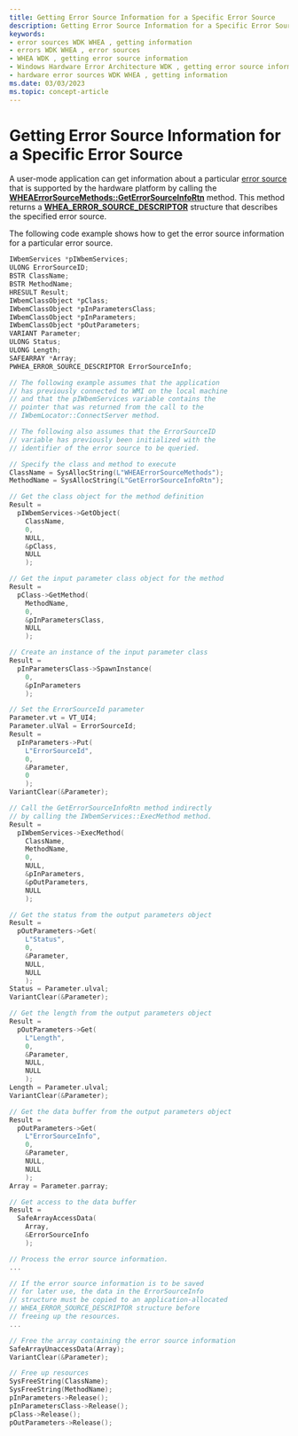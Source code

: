 ```yaml
---
title: Getting Error Source Information for a Specific Error Source
description: Getting Error Source Information for a Specific Error Source
keywords:
- error sources WDK WHEA , getting information
- errors WDK WHEA , error sources
- WHEA WDK , getting error source information
- Windows Hardware Error Architecture WDK , getting error source information
- hardware error sources WDK WHEA , getting information
ms.date: 03/03/2023
ms.topic: concept-article
---
```


# Getting Error Source Information for a Specific Error Source


A user-mode application can get information about a particular [error source](hardware-errors-and-error-sources.md) that is supported by the hardware platform by calling the [**WHEAErrorSourceMethods::GetErrorSourceInfoRtn**](/windows-hardware/drivers/ddi/_whea/) method. This method returns a [**WHEA\_ERROR\_SOURCE\_DESCRIPTOR**](/windows-hardware/drivers/ddi/ntddk/ns-ntddk-_whea_error_source_descriptor) structure that describes the specified error source.

The following code example shows how to get the error source information for a particular error source.

```cpp
IWbemServices *pIWbemServices;
ULONG ErrorSourceID;
BSTR ClassName;
BSTR MethodName;
HRESULT Result;
IWbemClassObject *pClass;
IWbemClassObject *pInParametersClass;
IWbemClassObject *pInParameters;
IWbemClassObject *pOutParameters;
VARIANT Parameter;
ULONG Status;
ULONG Length;
SAFEARRAY *Array;
PWHEA_ERROR_SOURCE_DESCRIPTOR ErrorSourceInfo;

// The following example assumes that the application
// has previously connected to WMI on the local machine
// and that the pIWbemServices variable contains the
// pointer that was returned from the call to the
// IWbemLocator::ConnectServer method.

// The following also assumes that the ErrorSourceID
// variable has previously been initialized with the
// identifier of the error source to be queried.

// Specify the class and method to execute
ClassName = SysAllocString(L"WHEAErrorSourceMethods");
MethodName = SysAllocString(L"GetErrorSourceInfoRtn");

// Get the class object for the method definition
Result =
  pIWbemServices->GetObject(
    ClassName,
    0,
    NULL,
    &pClass,
    NULL
    );

// Get the input parameter class object for the method
Result =
  pClass->GetMethod(
    MethodName,
    0,
    &pInParametersClass,
    NULL
    );

// Create an instance of the input parameter class
Result =
  pInParametersClass->SpawnInstance(
    0,
    &pInParameters
    );

// Set the ErrorSourceId parameter
Parameter.vt = VT_UI4;
Parameter.ulVal = ErrorSourceId;
Result =
  pInParameters->Put(
    L"ErrorSourceId",
    0,
    &Parameter,
    0
    );
VariantClear(&Parameter);

// Call the GetErrorSourceInfoRtn method indirectly
// by calling the IWbemServices::ExecMethod method.
Result =
  pIWbemServices->ExecMethod(
    ClassName,
    MethodName,
    0,
    NULL,
    &pInParameters,
    &pOutParameters,
    NULL
    );

// Get the status from the output parameters object
Result =
  pOutParameters->Get(
    L"Status",
    0,
    &Parameter,
    NULL,
    NULL
    );
Status = Parameter.ulval;
VariantClear(&Parameter);

// Get the length from the output parameters object
Result =
  pOutParameters->Get(
    L"Length",
    0,
    &Parameter,
    NULL,
    NULL
    );
Length = Parameter.ulval;
VariantClear(&Parameter);

// Get the data buffer from the output parameters object
Result =
  pOutParameters->Get(
    L"ErrorSourceInfo",
    0,
    &Parameter,
    NULL,
    NULL
    );
Array = Parameter.parray;

// Get access to the data buffer
Result =
  SafeArrayAccessData(
    Array,
    &ErrorSourceInfo
    );

// Process the error source information.
...

// If the error source information is to be saved
// for later use, the data in the ErrorSourceInfo
// structure must be copied to an application-allocated
// WHEA_ERROR_SOURCE_DESCRIPTOR structure before
// freeing up the resources.
...

// Free the array containing the error source information
SafeArrayUnaccessData(Array);
VariantClear(&Parameter);

// Free up resources
SysFreeString(ClassName);
SysFreeString(MethodName);
pInParameters->Release();
pInParametersClass->Release();
pClass->Release();
pOutParameters->Release();
```

 


